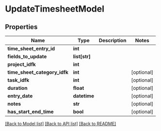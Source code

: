 # UpdateTimesheetModel

## Properties
Name | Type | Description | Notes
------------ | ------------- | ------------- | -------------
**time_sheet_entry_id** | **int** |  | 
**fields_to_update** | **list[str]** |  | 
**project_idfk** | **int** |  | 
**time_sheet_category_idfk** | **int** |  | [optional] 
**task_idfk** | **int** |  | [optional] 
**duration** | **float** |  | [optional] 
**entry_date** | **datetime** |  | [optional] 
**notes** | **str** |  | [optional] 
**has_start_end_time** | **bool** |  | [optional] 

[[Back to Model list]](../README.md#documentation-for-models) [[Back to API list]](../README.md#documentation-for-api-endpoints) [[Back to README]](../README.md)


